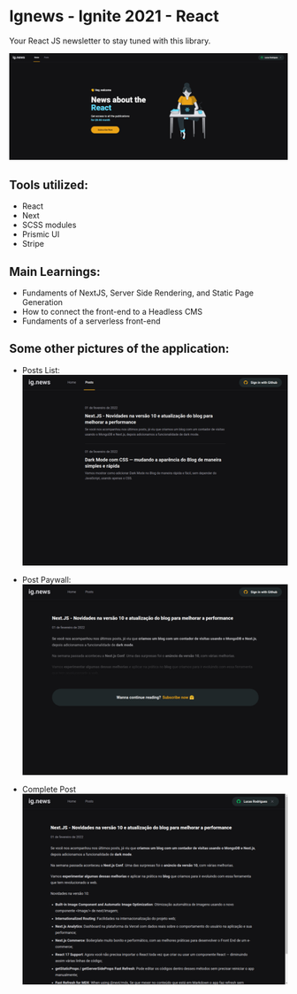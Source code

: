 # Ignews - Ignite 2021 - React

Your React JS newsletter to stay tuned with this library.

![image](https://github.com/LucasSousa09/Ignews-Module03-ReactJS/blob/main/public/images/ignews.png)

## Tools utilized:
- React
- Next
- SCSS modules
- Prismic UI
- Stripe

## Main Learnings:
- Fundaments of NextJS, Server Side Rendering, and Static Page Generation
- How to connect the front-end to a Headless CMS
- Fundaments of a serverless front-end

## Some other pictures of the application:

- Posts List:
![image](https://github.com/LucasSousa09/Ignews-Module03-ReactJS/blob/main/public/images/ignews-posts.png)

- Post Paywall:
![image](https://github.com/LucasSousa09/Ignews-Module03-ReactJS/blob/main/public/images/ignews-paywall.png)

- Complete Post 
![image](https://github.com/LucasSousa09/Ignews-Module03-ReactJS/blob/main/public/images/ignews-post.png)
